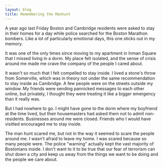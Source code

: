 ```yaml
---
layout: blog
title: Remembering the Manhunt
---
```


A year ago last Friday Boston and Cambridge residents were asked to stay in their homes for a day while police searched for the Boston Marathon bombers.  Like a lot of particularly emotional days, this one sticks out in my memory.

It was one of the only times since moving to my apartment in Inman Square that I missed living in a dorm.  My place felt isolated, and the sense of crisis around me made me crave the company of the people I cared about.

It wasn't so much that I felt compelled to stay inside.  I lived a stone's throw from Somerville, which was in theory not under the same recommendation to stay inside as Cambridge.  A few people were on the streets outside my window.  My friends were sending pannicked messages to each other online, but privately, I thought they were treating it like a bigger emergency than it really was.

But I had nowhere to go.  I might have gone to the dorm where my boyfriend at the time lived, but their housemasters had asked them not to admit non-residents.  Businesses around me were closed.  Friends who I would have visitted encouraged me to stay inside.

The man hunt scared me, but not in the way it seemed to scare the people around me.  I wasn't afraid to leave my home.  I was scared because so many people were.  The police "warning" actually kept the vast majority of Bostonians inside.  I don't want to it to be true that our fear of terrorism can shut down a city and keep us away from the things we want to be doing and the people we care about.